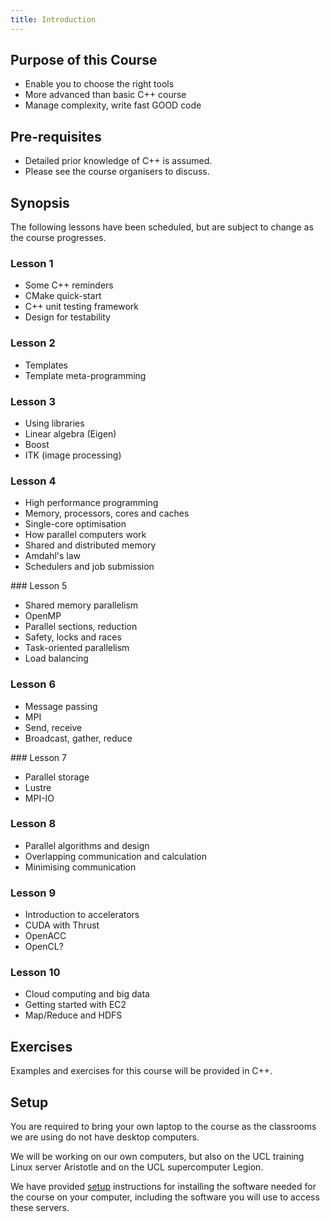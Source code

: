 ```yaml
---
title: Introduction
---
```


## Purpose of this Course

* Enable you to choose the right tools
* More advanced than basic C++ course
* Manage complexity, write fast GOOD code


## Pre-requisites

* Detailed prior knowledge of C++ is assumed. 
* Please see the course organisers to discuss.


## Synopsis

The following lessons have been scheduled, but are 
subject to change as the course progresses.


### Lesson 1

* Some C++ reminders
* CMake quick-start
* C++ unit testing framework
* Design for testability

### Lesson 2

* Templates
* Template meta-programming


### Lesson 3

* Using libraries
* Linear algebra (Eigen)
* Boost
* ITK (image processing)


### Lesson 4

* High performance programming
* Memory, processors, cores and caches
* Single-core optimisation
* How parallel computers work
* Shared and distributed memory 
* Amdahl's law
* Schedulers and job submission 


### Lesson 5

* Shared memory parallelism
* OpenMP
* Parallel sections, reduction 
* Safety, locks and races
* Task-oriented parallelism
* Load balancing


### Lesson 6

* Message passing
* MPI
* Send, receive
* Broadcast, gather, reduce


### Lesson 7

* Parallel storage
* Lustre
* MPI-IO


### Lesson 8
* Parallel algorithms and design
* Overlapping communication and calculation
* Minimising communication


### Lesson 9

* Introduction to accelerators
* CUDA with Thrust
* OpenACC
* OpenCL?


### Lesson 10  

* Cloud computing and big data
* Getting started with EC2
* Map/Reduce and HDFS


## Exercises

Examples and exercises for this course will be provided in C++.  


## Setup

You are required to bring your own laptop to the course as the classrooms we are
 using do not have desktop computers.

We will be working on our own computers, but also on the UCL training Linux server Aristotle and on the UCL
supercomputer Legion.

We have provided [setup](installation) instructions for installing the software needed for the course on
your computer, including the software you will use to access these servers.
